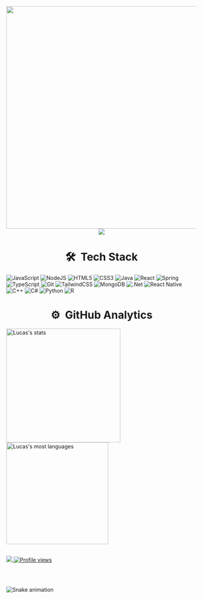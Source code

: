 <img align="right" height="590em" src="https://raw.githubusercontent.com/gist/LucasAvs1/b99c9feb6f4fbacb2d993dfc0282f0f8/raw/46003719724a5f0fdd88ce9fbae721574fdd61f7/githubcard.svg"/>
<h1 align="center">
    <img src="https://readme-typing-svg.herokuapp.com/?font=Righteous&size=35&center=true&vCenter=true&width=500&height=70&duration=3000&lines=Hey+There!+👋;+I'm+Lucas!;" />
</h1>

<h1 align="center">🛠 &nbsp;Tech Stack</h1>

![JavaScript](https://img.shields.io/badge/javascript-%23323330.svg?style=for-the-badge&logo=javascript&logoColor=%23F7DF1E)
![NodeJS](https://img.shields.io/badge/node.js-6DA55F?style=for-the-badge&logo=node.js&logoColor=white)
![HTML5](https://img.shields.io/badge/html5-%23E34F26.svg?style=for-the-badge&logo=html5&logoColor=white)
![CSS3](https://img.shields.io/badge/css3-%231572B6.svg?style=for-the-badge&logo=css3&logoColor=white)
![Java](https://img.shields.io/badge/java-%23ED8B00.svg?style=for-the-badge&logo=openjdk&logoColor=white)
![React](https://img.shields.io/badge/react-%2320232a.svg?style=for-the-badge&logo=react&logoColor=%2361DAFB)
![Spring](https://img.shields.io/badge/spring-%236DB33F.svg?style=for-the-badge&logo=spring&logoColor=white)
![TypeScript](https://img.shields.io/badge/typescript-%23007ACC.svg?style=for-the-badge&logo=typescript&logoColor=white)
![Git](https://img.shields.io/badge/git-%23F05033.svg?style=for-the-badge&logo=git&logoColor=white)
![TailwindCSS](https://img.shields.io/badge/tailwindcss-%2338B2AC.svg?style=for-the-badge&logo=tailwind-css&logoColor=white)
![MongoDB](https://img.shields.io/badge/MongoDB-%234ea94b.svg?style=for-the-badge&logo=mongodb&logoColor=white)
![.Net](https://img.shields.io/badge/.NET-5C2D91?style=for-the-badge&logo=.net&logoColor=white)
![React Native](https://img.shields.io/badge/react_native-%2320232a.svg?style=for-the-badge&logo=react&logoColor=%2361DAFB)
![C++](https://img.shields.io/badge/c++-%2300599C.svg?style=for-the-badge&logo=c%2B%2B&logoColor=white)
![C#](https://img.shields.io/badge/c%23-%23239120.svg?style=for-the-badge&logo=csharp&logoColor=white)
![Python](https://img.shields.io/badge/python-3670A0?style=for-the-badge&logo=python&logoColor=ffdd54)
![R](https://img.shields.io/badge/r-%23276DC3.svg?style=for-the-badge&logo=r&logoColor=white)

<h1 align="center" height="100" bottom="70" margin="100">⚙️ &nbsp;GitHub Analytics</h1>

<p align="left" display="flex">
<img width="302em" src="https://github-readme-stats.vercel.app/api?username=LucasAvs1&show_icons=true&theme=darcula" alt="Lucas's stats"/>
<img width="270em" src="https://github-readme-stats.vercel.app/api/top-langs/?username=LucasAvs1&layout=compact&theme=darcula" alt="Lucas's most languages"/>
</p>

<br>
<div align="left" width="300em"> 
  <a href="https://www.linkedin.com/in/lucas-lobo-911632292/" target="_blank">
    <img src="https://img.shields.io/badge/LinkedIn-0077B5?style=for-the-badge&logo=linkedin&logoColor=white" target="_blank" />
  </a>
  <a href="[https://salesp07.github.io](https://github.com/LucasAvs1)" target="_blank">
     <img src="https://komarev.com/ghpvc/?username=LucasAvs1&color=yellow&style=for-the-badge" alt="Profile views"/> </p>
  </a>
</div>
<br><br>
  
  ![Snake animation](https://github.com/LucasAvs1/github-contribution/blob/main/github-contribution-grid-snake.svg)
